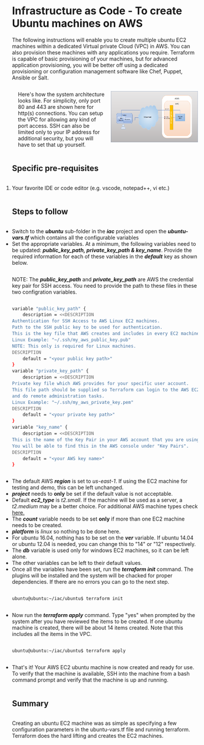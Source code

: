 # Infrastructure as Code - To create Ubuntu machines on AWS
<style>
.twocol ~ * { width: 50%; float: left; box-sizing: border-box; padding-left: 1rem; }
.onecol ~ * { clear: both; width: 100%; padding-left: 0; }
</style>

The following instructions will enable you to create multiple ubuntu EC2 machines within a dedicated Virtual private Cloud (VPC) in AWS. You can also provision these machines with any applications you require. Terraform is capable of basic provisioning of your machines, but for advanced application provisioning, you will be better off using a dedicated provisioning or configuration management software like Chef, Puppet, Ansible or Salt.

<div class="twocol"></div>

Here's how the system architecture looks like. For simplicity, only port 80 and 443 are shown here for http(s) connections. You can setup the VPC for allowing any kind of port access. SSH can also be limited only to your IP address for additional security, but you will have to set that up yourself.

![AWS EC2 Architecture (ubuntu)](./ubuntu.png "AWS EC2 Architecture (ubuntu)")

<div class="onecol"></div>

## Specific pre-requisites

1) Your favorite IDE or code editor (e.g. vscode, notepad++, vi etc.)

## Steps to follow  

- Switch to the ***ubuntu*** sub-folder in the ***iac*** project and open the ***ubuntu-vars.tf*** which contains all the configurable variables
- Set the appropriate variables. At a minimum, the following variables need to be updated: ***public_key_path, private_key_path & key_name***. Provide the required information for each of these variables in the ***default*** key as shown below.

NOTE: The ***public_key_path*** and ***private_key_path*** are AWS the credential key pair for SSH access. You need to provide the path to these files in these two configration variables.

```bash
variable "public_key_path" {
    description = <<DESCRIPTION
Authentication for SSH Access to AWS Linux EC2 machines.
Path to the SSH public key to be used for authentication.
This is the key file that AWS creates and includes in every EC2 machine.
Linux Example: "~/.ssh/my_aws_public_key.pub"
NOTE: This only is required for Linux machines.
DESCRIPTION
    default = "<your public key path>"
}
variable "private_key_path" {
    description = <<DESCRIPTION
Private key file which AWS provides for your specific user account.
This file path should be supplied so Terraform can login to the AWS EC2 machine
and do remote administration tasks.
Linux Example: "~/.ssh/my_aws_private_key.pem"
DESCRIPTION
    default = "<your private key path>"
}
variable "key_name" {
    description = <<DESCRIPTION
This is the name of the Key Pair in your AWS account that you are using.
You will be able to find this in the AWS console under "Key Pairs".
DESCRIPTION
    default = "<your AWS key name>"
}  
```

- The default AWS ***region*** is set to *us-east-1*. If using the EC2 machine for testing and demo, this can be left unchanged.
- ***project*** needs to **only** be set if the default value is not acceptable.
- Default ***ec2_type*** is *t2.small*. If the machine will be used as a server, a *t2.medium* may be a better choice. For additional AWS machine types check [here.](https://aws.amazon.com/ec2/instance-types/)
- The ***count*** variable needs to be set **only** if more than one EC2 machine needs to be created.
- ***platform*** is *linux* so nothing to be done here.
- For ubuntu 16.04, nothing has to be set on the ***ver*** variable. If ubuntu 14.04 or ubuntu 12.04 is needed, you can change this to "14" or "12" respectively.
- The ***db*** variable is used only for windows EC2 machines, so it can be left alone.
- The other variables can be left to their default values.
- Once all the variables have been set, run the ***terraform init*** command. The plugins will be installed and the system will be chacked for proper dependencies. If there are no errors you can go to the next step.  

```bash
ubuntu@ubuntu:~/iac/ubuntu$ terraform init
```

- Now run the ***terraform apply*** command. Type "yes" when prompted by the system after you have reviewed the items to be created. If one ubuntu machine is created, there will be about 14 items created. Note that this includes all the items in the VPC.

```bash
ubuntu@ubuntu:~/iac/ubuntu$ terraform apply
```

- That's it! Your AWS EC2 ubuntu machine is now created and ready for use. To verify that the machine is available, SSH into the machine from a bash command prompt and verify that the machine is up and running.

## Summary

Creating an ubuntu EC2 machine was as simple as specifying a few configuration parameters in the ubuntu-vars.tf file and running terraform. Terraform does the hard lifting and creates the EC2 machines.  


